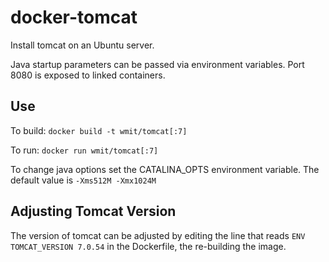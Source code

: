 docker-tomcat
=============

Install tomcat on an Ubuntu server.

Java startup parameters can be passed via environment variables. Port 8080 is
exposed to linked containers.

## Use

To build:
`docker build -t wmit/tomcat[:7]`

To run:
`docker run wmit/tomcat[:7]`

To change java options set the CATALINA_OPTS environment variable.
The default value is `-Xms512M -Xmx1024M`

## Adjusting Tomcat Version

The version of tomcat can be adjusted by editing the line that reads
`ENV TOMCAT_VERSION 7.0.54` in the Dockerfile, the re-building the image.
